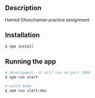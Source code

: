 ## Description

Hamed Ghoochanian practice assignment
## Installation

```bash
$ npm install
```

## Running the app

```bash
# development, it will run on port 3000
$ npm run start

# watch mode
$ npm run start:dev

